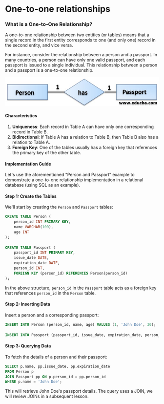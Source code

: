 # One-to-one relationships

### What is a One-to-One Relationship?

A one-to-one relationship between two entities (or tables) means that a single record in the first entity corresponds to one (and only one) record in the second entity, and vice versa.

For instance, consider the relationship between a person and a passport. In many countries, a person can have only one valid passport, and each passport is issued to a single individual. This relationship between a person and a passport is a one-to-one relationship.

![one-to-one-relationship](../../images/one-to-one-passport.jpeg)

#### Characteristics

1. **Uniqueness**: Each record in Table A can have only one corresponding record in Table B.
2. **Bidirectional**: If Table A has a relation to Table B, then Table B also has a relation to Table A.
3. **Foreign Key**: One of the tables usually has a foreign key that references the primary key of the other table.

#### Implementation Guide

Let's use the aforementioned "Person and Passport" example to demonstrate a one-to-one relationship implementation in a relational database (using SQL as an example).

#### Step 1: Create the Tables

We'll start by creating the `Person` and `Passport` tables:

```sql
CREATE TABLE Person (
    person_id INT PRIMARY KEY,
    name VARCHAR(100),
    age INT
);

CREATE TABLE Passport (
    passport_id INT PRIMARY KEY,
    issue_date DATE,
    expiration_date DATE,
    person_id INT,
    FOREIGN KEY (person_id) REFERENCES Person(person_id)
);
```

In the above structure, `person_id` in the `Passport` table acts as a foreign key that references `person_id` in the `Person` table.

#### Step 2: Inserting Data

Insert a person and a corresponding passport:

```sql
INSERT INTO Person (person_id, name, age) VALUES (1, 'John Doe', 30);

INSERT INTO Passport (passport_id, issue_date, expiration_date, person_id) VALUES (101, '2023-01-01', '2033-01-01', 1);
```

#### Step 3: Querying Data

To fetch the details of a person and their passport:

```sql
SELECT p.name, pp.issue_date, pp.expiration_date
FROM Person p
JOIN Passport pp ON p.person_id = pp.person_id
WHERE p.name = 'John Doe';
```

This will retrieve John Doe's passport details. The query uses a JOIN, we will review JOINs in a subsequent lesson.

